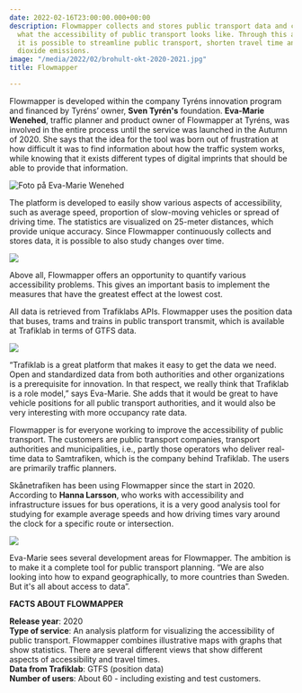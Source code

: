 ```yaml
---
date: 2022-02-16T23:00:00.000+00:00
description: Flowmapper collects and stores public transport data and can thus show
  what the accessibility of public transport looks like. Through this analysis platform,
  it is possible to streamline public transport, shorten travel time and reduce carbon
  dioxide emissions.
image: "/media/2022/02/brohult-okt-2020-2021.jpg"
title: Flowmapper

---
```

Flowmapper is developed within the company Tyréns innovation program and financed by Tyréns’ owner, **Sven Tyrén's** foundation. **Eva-Marie Wenehed**, traffic planner and product owner of Flowmapper at Tyréns, was involved in the entire process until the service was launched in the Autumn of 2020. She says that the idea for the tool was born out of frustration at how difficult it was to find information about how the traffic system works, while knowing that it exists different types of digital imprints that should be able to provide that information.

<div class="right vh50">

![Foto på Eva-Marie Wenehed](/media/2022/02/bild-pa-mig-220118.jpg "Eva-Marie Wenehed")

</div>

The platform is developed to easily show various aspects of accessibility, such as average speed, proportion of slow-moving vehicles or spread of driving time. The statistics are visualized on 25-meter distances, which provide unique accuracy. Since Flowmapper continuously collects and stores data, it is possible to also study changes over time.

![](/media/2022/03/vy-passagetid-2022-01-27.jpg)

Above all, Flowmapper offers an opportunity to quantify various accessibility problems. This gives an important basis to implement the measures that have the greatest effect at the lowest cost.

All data is retrieved from Trafiklabs APIs. Flowmapper uses the position data that buses, trams and trains in public transport transmit, which is available at Trafiklab in terms of GTFS data.

![](/media/2022/03/hallplatser-211203.jpg)

“Trafiklab is a great platform that makes it easy to get the data we need. Open and standardized data from both authorities and other organizations is a prerequisite for innovation. In that respect, we really think that Trafiklab is a role model,” says Eva-Marie. She adds that it would be great to have vehicle positions for all public transport authorities, and it would also be very interesting with more occupancy rate data.

Flowmapper is for everyone working to improve the accessibility of public transport. The customers are public transport companies, transport authorities and municipalities, i.e., partly those operators who deliver real-time data to Samtrafiken, which is the company behind Trafiklab. The users are primarily traffic planners.

Skånetrafiken has been using Flowmapper since the start in 2020. According to **Hanna Larsson**, who works with accessibility and infrastructure issues for bus operations, it is a very good analysis tool for studying for example average speeds and how driving times vary around the clock for a specific route or intersection.

![](/media/2022/03/img_5584.jpg)

Eva-Marie sees several development areas for Flowmapper. The ambition is to make it a complete tool for public transport planning. “We are also looking into how to expand geographically, to more countries than Sweden. But it's all about access to data”.

**FACTS ABOUT FLOWMAPPER**

**Release year**: 2020  
**Type of service**: An analysis platform for visualizing the accessibility of public transport. Flowmapper combines illustrative maps with graphs that show statistics. There are several different views that show different aspects of accessibility and travel times.  
**Data from Trafiklab**: GTFS (position data)  
**Number of users**: About 60 - including existing and test customers.